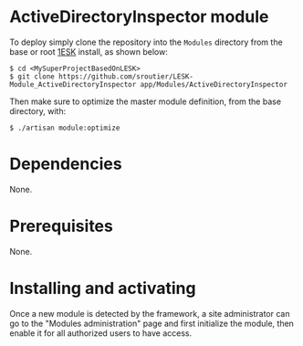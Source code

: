 # ActiveDirectoryInspector module

To deploy simply clone the repository into the ```Modules``` directory from the base or root [1ESK](https://github.com/sroutier/laravel-enterprise-starter-kit) install, as shown below:
```
$ cd <MySuperProjectBasedOnLESK>
$ git clone https://github.com/sroutier/LESK-Module_ActiveDirectoryInspector app/Modules/ActiveDirectoryInspector
```

Then make sure to optimize the master module definition, from the base directory, with:
```
$ ./artisan module:optimize
```

# Dependencies
None. 

# Prerequisites
None.

# Installing and activating
Once a new module is detected by the framework, a site administrator can go to the "Modules administration" page 
and first initialize the module, then enable it for all authorized users to have access.
  
  
